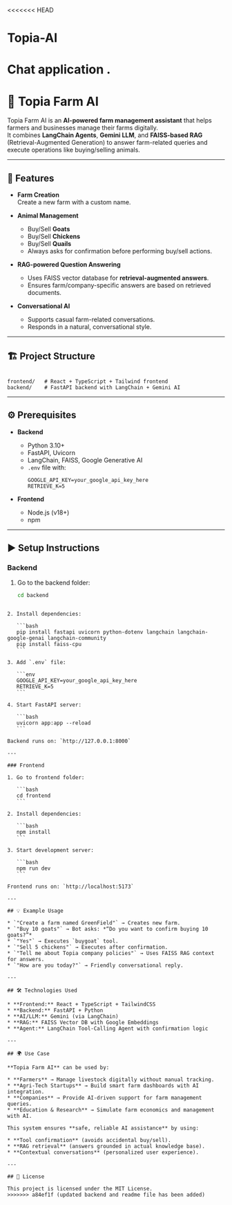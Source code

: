 <<<<<<< HEAD
# Topia-AI
Chat application .
=======
# 🌾 Topia Farm AI  

Topia Farm AI is an **AI-powered farm management assistant** that helps farmers and businesses manage their farms digitally.  
It combines **LangChain Agents**, **Gemini LLM**, and **FAISS-based RAG** (Retrieval-Augmented Generation) to answer farm-related queries and execute operations like buying/selling animals.  

---

## 🚀 Features  

- **Farm Creation**  
  Create a new farm with a custom name.  

- **Animal Management**  
  - Buy/Sell **Goats**  
  - Buy/Sell **Chickens**  
  - Buy/Sell **Quails**  
  - Always asks for confirmation before performing buy/sell actions.  

- **RAG-powered Question Answering**  
  - Uses FAISS vector database for **retrieval-augmented answers**.  
  - Ensures farm/company-specific answers are based on retrieved documents.  

- **Conversational AI**  
  - Supports casual farm-related conversations.  
  - Responds in a natural, conversational style.  

---

## 🏗 Project Structure  

```

frontend/   # React + TypeScript + Tailwind frontend
backend/    # FastAPI backend with LangChain + Gemini AI

````

---

## ⚙️ Prerequisites  

- **Backend**  
  - Python 3.10+  
  - FastAPI, Uvicorn  
  - LangChain, FAISS, Google Generative AI  
  - `.env` file with:  
    ```env
    GOOGLE_API_KEY=your_google_api_key_here
    RETRIEVE_K=5
    ```

- **Frontend**  
  - Node.js (v18+)  
  - npm  

---

## ▶️ Setup Instructions  

### Backend  

1. Go to the backend folder:  
   ```bash
   cd backend
````

2. Install dependencies:

   ```bash
   pip install fastapi uvicorn python-dotenv langchain langchain-google-genai langchain-community
   pip install faiss-cpu
   ```

3. Add `.env` file:

   ```env
   GOOGLE_API_KEY=your_google_api_key_here
   RETRIEVE_K=5
   ```

4. Start FastAPI server:

   ```bash
   uvicorn app:app --reload
   ```

Backend runs on: `http://127.0.0.1:8000`

---

### Frontend

1. Go to frontend folder:

   ```bash
   cd frontend
   ```

2. Install dependencies:

   ```bash
   npm install
   ```

3. Start development server:

   ```bash
   npm run dev
   ```

Frontend runs on: `http://localhost:5173`

---

## 💡 Example Usage

* `"Create a farm named GreenField"` → Creates new farm.
* `"Buy 10 goats"` → Bot asks: *“Do you want to confirm buying 10 goats?”*
* `"Yes"` → Executes `buygoat` tool.
* `"Sell 5 chickens"` → Executes after confirmation.
* `"Tell me about Topia company policies"` → Uses FAISS RAG context for answers.
* `"How are you today?"` → Friendly conversational reply.

---

## 🛠 Technologies Used

* **Frontend:** React + TypeScript + TailwindCSS
* **Backend:** FastAPI + Python
* **AI/LLM:** Gemini (via LangChain)
* **RAG:** FAISS Vector DB with Google Embeddings
* **Agent:** LangChain Tool-Calling Agent with confirmation logic

---

## 🌍 Use Case

**Topia Farm AI** can be used by:

* **Farmers** → Manage livestock digitally without manual tracking.
* **Agri-Tech Startups** → Build smart farm dashboards with AI integration.
* **Companies** → Provide AI-driven support for farm management queries.
* **Education & Research** → Simulate farm economics and management with AI.

This system ensures **safe, reliable AI assistance** by using:

* **Tool confirmation** (avoids accidental buy/sell).
* **RAG retrieval** (answers grounded in actual knowledge base).
* **Contextual conversations** (personalized user experience).

---

## 📜 License

This project is licensed under the MIT License.
>>>>>>> a84ef1f (updated backend and readme file has been added)
